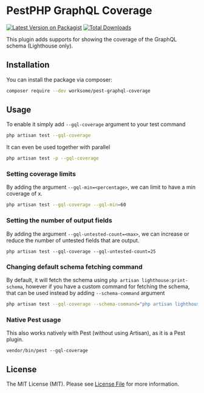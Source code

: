 # PestPHP GraphQL Coverage

[![Latest Version on Packagist](https://img.shields.io/packagist/v/worksome/pest-graphql-coverage.svg?style=flat-square)](https://packagist.org/packages/worksome/pest-graphql-coverage)
[![Total Downloads](https://img.shields.io/packagist/dt/worksome/pest-graphql-coverage.svg?style=flat-square)](https://packagist.org/packages/worksome/pest-graphql-coverage)

This plugin adds supports for showing the coverage of the GraphQL schema (Lighthouse only).

## Installation

You can install the package via composer:

```bash
composer require --dev worksome/pest-graphql-coverage
```

## Usage

To enable it simply add `--gql-coverage` argument to your test command

```bash
php artisan test --gql-coverage
```

It can even be used together with parallel

```bash
php artisan test -p --gql-coverage
```

### Setting coverage limits
By adding the argument `--gql-min=<percentage>`, we can limit to have a min coverage of x.

```bash
php artisan test --gql-coverage --gql-min=60
```

### Setting the number of output fields

By adding the argument  `--gql-untested-count=<max>`, we can increase or reduce the number of untested fields
that are output.

```shell
php artisan test --gql-coverage --gql-untested-count=25
```

### Changing default schema fetching command
By default, it will fetch the schema using `php artisan lighthouse:print-schema`, however if you have a
custom command for fetching the schema, that can be used instead by adding `--schema-command` argument

```bash
php artisan test --gql-coverage --schema-command="php artisan lighthouse:print-schema-v2"
```

### Native Pest usage

This also works natively with Pest (without using Artisan), as it is a Pest plugin.

```shell
vendor/bin/pest --gql-coverage
```

## License

The MIT License (MIT). Please see [License File](LICENSE.md) for more information.
